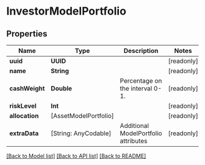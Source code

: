 # InvestorModelPortfolio

## Properties
Name | Type | Description | Notes
------------ | ------------- | ------------- | -------------
**uuid** | **UUID** |  | [readonly] 
**name** | **String** |  | [readonly] 
**cashWeight** | **Double** | Percentage on the interval 0-1. | [readonly] 
**riskLevel** | **Int** |  | [readonly] 
**allocation** | [AssetModelPortfolio] |  | [readonly] 
**extraData** | [String: AnyCodable] | Additional ModelPortfolio attributes | [readonly] 

[[Back to Model list]](../README.md#documentation-for-models) [[Back to API list]](../README.md#documentation-for-api-endpoints) [[Back to README]](../README.md)


